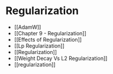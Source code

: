 # Regularization


- [[AdamW]] 
- [[Chapter 9 - Regularization]] 
- [[Effects of Regularization]] 
- [[Lp Regularization]] 
- [[Regularization]] 
- [[Weight Decay Vs L2 Regularization]] 
- [[regularization]] 
